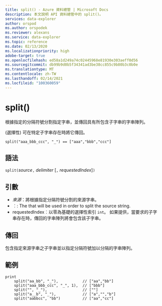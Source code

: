 ```yaml
---
title: split() - Azure 資料總管 | Microsoft Docs
description: 本文說明 API 資料總管中的 split()。
services: data-explorer
author: orspod
ms.author: orspodek
ms.reviewer: alexans
ms.service: data-explorer
ms.topic: reference
ms.date: 02/13/2020
ms.localizationpriority: high
adobe-target: true
ms.openlocfilehash: ed58a1d249a74c02445968e81930e303aeff0d56
ms.sourcegitcommit: db99b9d0b5f34341ad3be38cc855c9b80b3c0b0e
ms.translationtype: MT
ms.contentlocale: zh-TW
ms.lasthandoff: 02/14/2021
ms.locfileid: "100360059"
---
```

# <a name="split"></a>split()

根據指定的分隔符號分割指定字串，並傳回具有所包含子字串的字串陣列。

(選擇性) 可在特定子字串存在時將它傳回。

```kusto
split("aaa_bbb_ccc", "_") == ["aaa","bbb","ccc"]
```

## <a name="syntax"></a>語法

`split(`*source*`,` *delimiter* [`,` *requestedIndex*]`)`

## <a name="arguments"></a>引數

* *來源*：將根據指定分隔符號分割的來源字串。
* ︰: The  that will be used in order to split the source string.
* requestedIndex︰以零為基礎的選擇性索引 `int`。 如果提供，當要求的子字串存在時，傳回的字串陣列將會包含該子字串。 

## <a name="returns"></a>傳回

包含指定來源字串之子字串並以指定分隔符號加以分隔的字串陣列。

## <a name="examples"></a>範例

```kusto
print
    split("aa_bb", "_"),           // ["aa","bb"]
    split("aaa_bbb_ccc", "_", 1),  // ["bbb"]
    split("", "_"),                // [""]
    split("a__b", "_"),            // ["a","","b"]
    split("aabbcc", "bb")          // ["aa","cc"]
```